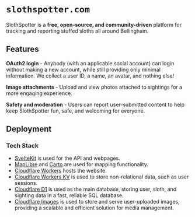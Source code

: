 # `slothspotter.com`

SlothSpotter is a **free, open-source, and community-driven** platform for tracking and reporting
stuffed sloths all around Bellingham.

## Features

**OAuth2 login** - Anybody (with an applicable social account) can login without making a new
account, while still providing only minimal information. We collect a user ID, a name, an avatar,
and nothing else!

**Image attachments** - Upload and view photos attached to sightings for a more engaging experience.

**Safety and moderation** - Users can report user-submitted content to help keep SlothSpotter fun,
safe, and welcoming for everyone.

## Deployment

### Tech Stack

- [SvelteKit](https://svelte.dev) is used for the API and webpages.
- [MapLibre](https://maplibre.org/) and [Carto](https://carto.com) are used for mapping
  functionality.
- [Cloudflare Workers](https://workers.cloudflare.com/) hosts the website.
- [Cloudflare Workers KV](https://developers.cloudflare.com/workers/runtime-apis/kv/) is used to
  store non-relational data, such as user sessions.
- [Cloudflare D1](https://developers.cloudflare.com/d1/) is used as the main database, storing user,
  sloth, and sighting data in a fast, reliable SQL database.
- [Cloudflare Images](https://developers.cloudflare.com/images/) is used to store and serve
  user-uploaded images, providing a scalable and efficient solution for media management.

